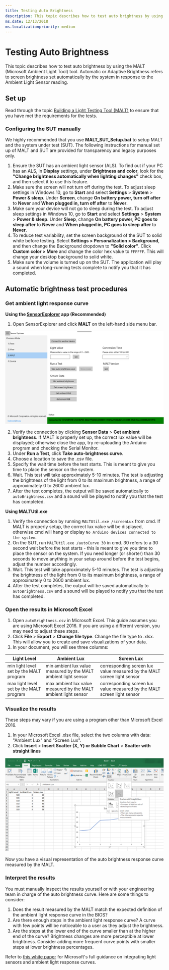 ```yaml
---
title: Testing Auto Brightness
description: This topic describes how to test auto brightness by using the MALT (Microsoft Ambient Light Tool) tool.
ms.date: 12/13/2018
ms.localizationpriority: medium
---
```


# Testing Auto Brightness

This topic describes how to test auto brightness by using the MALT (Microsoft Ambient Light Tool) tool. Automatic or Adaptive Brightness refers to screen brightness set automatically by the system in response to the Ambient Light Sensor reading. 

## Set up

Read through the topic [Building a Light Testing Tool (MALT)](testing-MALT-building-a-light-testing-tool.md) to ensure that you have met the requirements for the tests.

### Configuring the SUT manually

We highly recommended that you use **MALT_SUT_Setup.bat** to setup MALT and the system under test (SUT). The following instructions for manual set up of MALT and SUT are provided for transparency and legacy purposes only.

1. Ensure the SUT has an ambient light sensor (ALS). To find out if your PC has an ALS, in **Display** settings, under **Brightness and color**, look for the **"Change brightness automatically when lighting changes"** check box, and then select it to use this feature.
2. Make sure the screen will not turn off during the test. To adjust sleep settings in Windows 10, go to **Start** and select **Settings**  > **System** > **Power & sleep**. Under **Screen**, change **On battery power, turn off after** to **Never** and **When plugged in, turn off after** to **Never**.
3. Make sure your device will not go to sleep during the test. To adjust sleep settings in Windows 10, go to **Start** and select **Settings**  > **System** > **Power & sleep**. Under **Sleep**, change **On battery power, PC goes to sleep after** to **Never** and **When plugged in, PC goes to sleep after** to **Never**.
4. To reduce test variability, set the screen background of the SUT to solid white before testing. Select **Settings > Personalization > Background**, and then change the Background dropdown to **"Solid color"**. Click **Custom color > More** and change the color hex value to `FFFFFF`. This will change your desktop background to solid white.
5. Make sure the volume is turned up on the SUT. The application will play a sound when long-running tests complete to notify you that it has completed.

## Automatic brightness test procedures

### Get ambient light response curve

**Using the [SensorExplorer](https://aka.ms/sensorexplorer) app (Recommended)**

1. Open SensorExplorer and click **MALT** on the left-hand side menu bar.

![SensorExplorer MALT page](images/SensorExplorerMALT.png)

2. Verify the connection by clicking **Sensor Data** > **Get ambient brightness**. If MALT is properly set up, the correct lux value will be displayed; otherwise close the app, try re-uploading the Arduino program and checking the Serial Monitor.
3. Under **Run a Test**, click **Take auto-brightness curve**. 
4. Choose a location to save the .csv file.
5. Specify the wait time before the test starts. This is meant to give you time to place the sensor on the system.
6. Wait. This test will take approximately 5-10 minutes. The test is adjusting the brightness of the light from 0 to its maximum brightness, a range of approximately 0 to 2600 ambient lux.
7. After the test completes, the output will be saved automatically to `autoBrightness.csv` and a sound will be played to notify you that the test has completed.

**Using MALTUtil.exe**

1. Verify the connection by running `MALTUtil.exe /screenLux` from cmd. If MALT is properly setup, the correct lux value will be displayed, otherwise cmd will hang or display `No Arduino devices connected to the system`.
2. On the SUT, run `MALTUtil.exe /autoCurve 30` in cmd. 30 refers to a 30 second wait before the test starts - this is meant to give you time to place the sensor on the system. If you need longer (or shorter) than 30 seconds to move anything in your setup around before the test begins, adjust the number accordingly.
3. Wait. This test will take approximately 5-10 minutes. The test is adjusting the brightness of the light from 0 to its maximum brightness, a range of approximately 0 to 2600 ambient lux.
4. After the test completes, the output will be saved automatically to `autoBrightness.csv` and a sound will be played to notify you that the test has completed.

### Open the results in Microsoft Excel

1. Open `autoBrightness.csv` in Microsoft Excel. This guide assumes you are using Microsoft Excel 2016. If you are using a different version, you may need to adjust these steps.
2. Click **File** > **Export** > **Change file type**. Change the file type to .xlsx. This will allow you to create and save visualizations of your data.
3. In your document, you will see three columns: 

| Light Level | Ambient Lux  | Screen Lux |
|-----|----|----|
| min light level set by the MALT program | min ambient lux value measured by the MALT ambient light sensor | corresponding screen lux value measured by the MALT screen light sensor |
| max light level set by the MALT program | max ambient lux value measured by the MALT ambient light sensor | corresponding screen lux value measured by the MALT screen light sensor |

### Visualize the results

These steps may vary if you are using a program other than Microsoft Excel 2016.

1. In your Microsoft Excel .xlsx file, select the two columns with data: "Ambient Lux" and "Screen Lux".
2. Click **Insert** > **Insert Scatter (X, Y) or Bubble Chart** > **Scatter with straight lines** 

![insert scatter plot](images/insertScatter1.png)

Now you have a visual representation of the auto brightness response curve measured by the MALT.

### Interpret the results

You must manually inspect the results yourself or with your engineering team in charge of the auto brightness curve. Here are some things to consider: 

1. Does the result measured by the MALT match the expected definition of the ambient light response curve in the BIOS? 
2. Are there enough steps in the ambient light response curve? A curve with few points will be noticeable to a user as they adjust the brightness.
3. Are the steps at the lower end of the curve smaller than at the higher end of the curve? Brightness changes are more perceptible at lower brightness. Consider adding more frequent curve points with smaller steps at lower brightness percentages.

Refer to [this white paper](/windows-hardware/design/whitepapers/integrating-ambient-light-sensors-with-computers-running-windows-10-creators-update) for Microsoft's full guidance on integrating light sensors and ambient light response curves.
